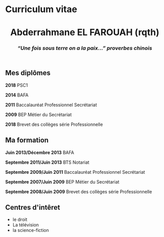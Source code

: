 # Curriculum vitae
<!DOCTYPE html>
<html>
<height: 100%>
<head>
    <meta charset="utf-8" />
    <link rel="stylesheet" href="cv.css" />  
    <meta name=viewport content="width=device-width"/>
</head>
<BODY>
                <div class="lisere"></div>
      <header>
        <div class="banniere"></div>
    <h1>Abderrahmane EL FAROUAH (rqth)</h1>  
    <h3><i>“Une fois sous terre on a la paix...” proverbes chinois</i> </h3>
    </header>
<SECTION>
        </div>
    <div id="conteneur"></div>
        <div class="diplome">
    <h2>Mes diplômes</h2>
    <p>
        <p><strong>2018</strong>                           PSC1</p>
        <p><strong>2014</strong>                           BAFA</p>
        <p><strong>2011</strong>                           Baccalauréat Professionnel Secrétariat</p>
        <p><strong>2009</strong>                           BEP Métier du Secrétariat</P>
        <p><strong>2018</strong>                           Brevet des collèges série Professionnelle</p>
        </p>
        </div>
            <div class="formation">
        <h2>Ma formation</h2>
        <p>
            <P><strong>Juin 2013/Décembre 2013</strong>        BAFA</P>
            <P><strong>Septembre 2011/Juin 2013</strong>       BTS Notariat</P>
            <P><strong>Septembre 2009/Juin 2011</strong>       Baccalauréat Professionnel Secrétariat</P>
            <P><strong>Septembre 2007/Juin 2009</strong>       BEP Métier du Secrétariat</P>
            <P><strong>Septembre 2008/Juin 2009</strong>       Brevet des collèges série Professionnelle</P>
        </p>
            </div>
            <div class="competences">
        <h2>Centres d'intêret</h2>
        <p>
            <UL>
                <li>le droit</li>
                <li>La télévision</li>
                <li>la science-fiction</li>
            </UL>
        </p>
                </div>
    </SECTION>
    </BODY>
        </html>
